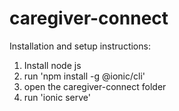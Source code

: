 # caregiver-connect

Installation and setup instructions:
  1. Install node js
  2. run 'npm install -g @ionic/cli'
  3. open the caregiver-connect folder
  4. run 'ionic serve'
